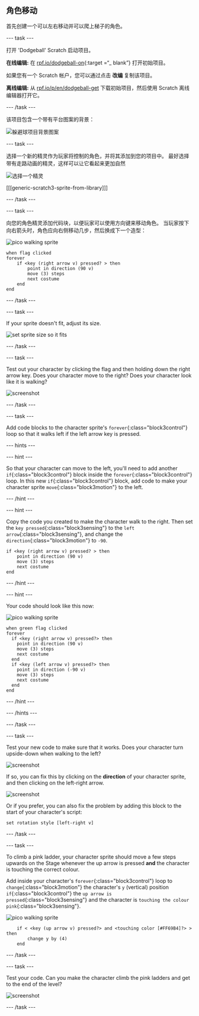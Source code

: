 ## 角色移动

首先创建一个可以左右移动并可以爬上梯子的角色。

\--- task \---

打开 'Dodgeball' Scratch 启动项目。

**在线编辑:** 在 [rpf.io/dodgeball-on](http://rpf.io/dodgeball-on){:target =“_ blank”} 打开初始项目。

如果您有一个 Scratch 帐户，您可以通过点击 **改编** 复制该项目。

**离线编辑:** 从 [rpf.io/p/en/dodgeball-get](http://rpf.io/p/en/dodgeball-get) 下载初始项目，然后使用 Scratch 离线编辑器打开它。

\--- /task \---

该项目包含一个带有平台图案的背景：

![躲避球项目背景图案](images/dodge-background.png)

\--- task \---

选择一个新的精灵作为玩家将控制的角色，并将其添加到您的项目中。 最好选择带有走路动画的精灵，这样可以让它看起来更加自然

![选择一个精灵](images/dodge-characters.png)

[[[generic-scratch3-sprite-from-library]]]

\--- /task \---

\--- task \---

向您的角色精灵添加代码块，以便玩家可以使用方向键来移动角色。 当玩家按下向右箭头时，角色应向右侧移动几步，然后换成下一个造型：

![pico walking sprite](images/pico_walking_sprite.png)

```blocks3
when flag clicked
forever
    if <key (right arrow v) pressed? > then
        point in direction (90 v)
        move (3) steps
        next costume
    end
end
```

\--- /task \---

\--- task \---

If your sprite doesn't fit, adjust its size.

![set sprite size so it fits](images/dodge-sprite-size-annotated.png)

\--- /task \---

\--- task \---

Test out your character by clicking the flag and then holding down the right arrow key. Does your character move to the right? Does your character look like it is walking?

![screenshot](images/dodge-walking.png)

\--- /task \---

\--- task \---

Add code blocks to the character sprite's `forever`{:class="block3control"} loop so that it walks left if the left arrow key is pressed.

\--- hints \---

\--- hint \---

So that your character can move to the left, you'll need to add another `if`{:class="block3control"} block inside the `forever`{:class="block3control"} loop. In this new `if`{:class="block3control"} block, add code to make your character sprite `move`{:class="block3motion"} to the left.

\--- /hint \---

\--- hint \---

Copy the code you created to make the character walk to the right. Then set the `key pressed`{:class="block3sensing"} to the `left arrow`{:class="block3sensing"}, and change the `direction`{:class="block3motion"} to `-90`.

```blocks3
if <key (right arrow v) pressed? > then
    point in direction (90 v)
    move (3) steps
    next costume
end
```

\--- /hint \---

\--- hint \---

Your code should look like this now:

![pico walking sprite](images/pico_walking_sprite.png)

```blocks3
when green flag clicked
forever 
  if <key (right arrow v) pressed?> then 
    point in direction (90 v)
    move (3) steps
    next costume
  end
  if <key (left arrow v) pressed?> then 
    point in direction (-90 v)
    move (3) steps
    next costume
  end
end
```

\--- /hint \---

\--- /hints \---

\--- /task \---

\--- task \---

Test your new code to make sure that it works. Does your character turn upside-down when walking to the left?

![screenshot](images/dodge-upside-down.png)

If so, you can fix this by clicking on the **direction** of your character sprite, and then clicking on the left-right arrow.

![screenshot](images/dodge-left-right-annotated.png)

Or if you prefer, you can also fix the problem by adding this block to the start of your character's script:

```blocks3
set rotation style [left-right v]
```

\--- /task \---

\--- task \---

To climb a pink ladder, your character sprite should move a few steps upwards on the Stage whenever the up arrow is pressed **and** the character is touching the correct colour.

Add inside your character's `forever`{:class="block3control"} loop to `change`{:class="block3motion"} the character's `y` (vertical) position `if`{:class="block3control"} the `up arrow is pressed`{:class="block3sensing"} and the character is `touching the colour pink`{:class="block3sensing"}.

![pico walking sprite](images/pico_walking_sprite.png)

```blocks3
    if < <key (up arrow v) pressed?> and <touching color [#FF69B4]?> > then
        change y by (4)
    end
```

\--- /task \---

\--- task \---

Test your code. Can you make the character climb the pink ladders and get to the end of the level?

![screenshot](images/dodge-test-character.png)

\--- /task \---